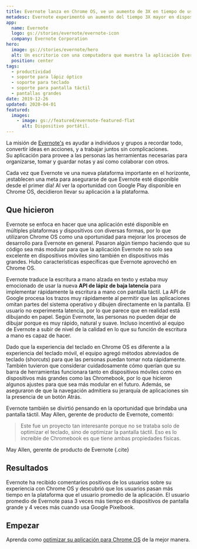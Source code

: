 ```yaml
---
title: Evernote lanza en Chrome OS, ve un aumento de 3X en tiempo de uso en pantallas más grandes
metadesc: Evernote experimentó un aumento del tiempo 3X mayor en dispositivos de pantalla grande desde su lanzamiento en Chrome OS.
app:
  name: Evernote
  logo: gs://stories/evernote/evernote-icon
  company: Evernote Corporation
hero:
  image: gs://stories/evernote/hero
  alt: Un escritorio con una computadora que muestra la aplicación Evernote
  position: center
tags:
  - productividad
  - soporte para lápiz óptico
  - soporte para teclado
  - soporte para pantalla táctil
  - pantallas grandes
date: 2019-12-26
updated: 2020-04-01
featured:
  images:
    - image: gs://featured/evernote-featured-flat
      alt: Dispositivo portátil.
---
```


La misión de [Evernote's](https://play.google.com/store/apps/details?id=com.evernote) es ayudar a individuos y grupos a recordar todo, convertir ideas en acciones, y a trabajar juntos sin complicaciones. <br>Su aplicación para provee a las personas las herramientas necesarias para organizarse, tomar y guardar notas y así como colaborar con otros.

Cada vez que Evernote ve una nueva plataforma importante en el horizonte, ¡establecen una meta para asegurarse de que Evernote esté disponible desde el primer día! Al ver la oportunidad con Google Play disponible en Chrome OS, decidieron llevar su aplicación a la plataforma.

## Que hicieron

Evernote se enfoca en hacer que una aplicación esté disponible en múltiples plataformas y dispositivos con diversas formas, por lo que utilizaron Chrome OS como una oportunidad para mejorar los procesos de desarrollo para Evernote en general. Pasaron algún tiempo haciendo que su código sea más modular para que la aplicación Evernote no solo sea excelente en dispositivos móviles sino también en dispositivos más grandes. Hubo características específicas que Evernote aprovechó en Chrome OS.

Evernote traduce la escritura a mano alzada en texto y estaba muy emocionado de usar la nueva **API de lápiz de baja latencia** para implementar rápidamente la escritura a mano con pantalla táctil. La API de Google procesa los trazos muy rápidamente al permitir que las aplicaciones omitan partes del sistema operativo y dibujen directamente en la pantalla. El usuario no experimenta latencia, por lo que parece que en realidad está dibujando en papel. Según Evernote, las personas no pueden dejar de dibujar porque es muy rápido, natural y suave. Incluso incentivó al equipo de Evernote a subir de nivel de la calidad en lo que su función de escritura a mano es capaz de hacer.

Dado que la experiencia del teclado en Chrome OS es diferente a la experiencia del teclado móvil, el equipo agregó métodos abreviados de teclado (shorcuts) para que las personas puedan tomar nota rápidamente. También tuvieron que considerar cuidadosamente cómo querían que su barra de herramientas funcionara tanto en dispositivos móviles como en dispositivos más grandes como las Chromebook, por lo que hicieron algunos ajustes para que sea más modular en el futuro. Además, se aseguraron de que la navegación admitiera su jerarquía de aplicaciones sin la presencia de un botón Atrás.

Evernote también se divirtió pensando en la oportunidad que brindaba una pantalla táctil. May Allen, gerente de producto de Evernote, comentó:

> Este fue un proyecto tan interesante porque no se trataba solo de optimizar el teclado, sino de optimizar la pantalla táctil. Eso es lo increíble de Chromebook es que tiene ambas propiedades físicas.

May Allen, gerente de producto de Evernote {.cite}

## Resultados

Evernote ha recibido comentarios positivos de los usuarios sobre su experiencia con Chrome OS y descubrió que los usuarios pasan más tiempo en la plataforma que el usuario promedio de la aplicación. El usuario promedio de Evernote pasa 3 veces más tiempo en dispositivos de pantalla grande y 4 veces más cuando usa Google Pixelbook.

## Empezar

Aprenda como [optimizar su aplicación para Chrome OS](/%7B%7Blocale.code%7D%7D/android/optimizing) de la mejor manera.
